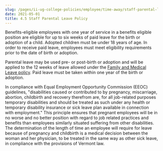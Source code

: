 ```yaml
---
slug: /pages/ii-ug-college-policies/employee/time-away/staff-parental-leave
date: 2021-05-01
title: 4.5 Staff Parental Leave Policy
---
```

Benefits-eligible employees with one year of service in a benefits eligible position are eligible for up to six weeks of paid leave for the birth or adoption of a child. Adopted children must be under 18 years of age. In order to receive paid leave, employees must meet eligibility requirements prior to the date of birth or adoption.

Parental leave may be used pre- or post-birth or adoption and will be applied to the 12 weeks of leave allowed under the [Family and Medical Leave policy](/pages/ii-ug-college-policies/employee/time-away/family-medical-leave). Paid leave must be taken within one year of the birth or adoption.

In compliance with Equal Employment Opportunity Commission (EEOC) guidelines, "disabilities caused or contributed to by pregnancy, miscarriage, abortion, childbirth and recovery therefrom are, for all job-related purposes temporary disabilities and should be treated as such under any health or temporary disability insurance or sick leave plan available in connection with employment." This principle ensures that pregnant employees will be in no worse and no better position with regard to job related practices and benefits than employees similarly situated suffering from other disabilities. The determination of the length of time an employee will require for leave because of pregnancy and childbirth is a medical decision between the woman and her physician, to be treated in the same way as other sick leave, in compliance with the provisions of Vermont law.
